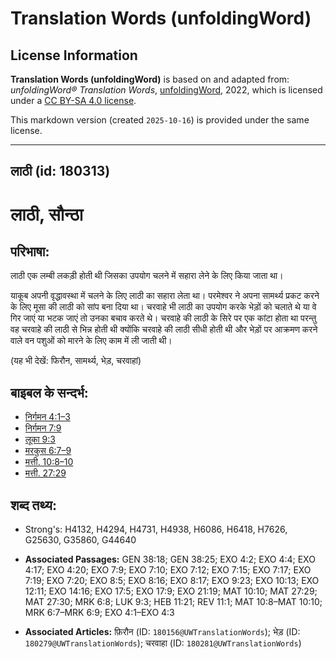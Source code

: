 # Translation Words (unfoldingWord)

## License Information

**Translation Words (unfoldingWord)** is based on and adapted from: _unfoldingWord® Translation Words_, [unfoldingWord](https://unfoldingword.org/utw), 2022, which is licensed under a [CC BY-SA 4.0 license](https://creativecommons.org/licenses/by-sa/4.0/legalcode.en).

This markdown version (created `2025-10-16`) is provided under the same license.



--------------------------------

## लाठी (id: 180313)

लाठी, सौन्ठा
============

परिभाषा:
--------

लाठी एक लम्बी लकड़ी होती थी जिसका उपयोग चलने में सहारा लेने के लिए किया जाता था।

याकूब अपनी वृद्धावस्था में चलने के लिए लाठी का सहारा लेता था। परमेश्वर ने अपना सामर्थ्य प्रकट करने के लिए मूसा की लाठी को सांप बना दिया था। चरवाहे भी लाठी का उपयोग करके भेड़ों को चलाते थे या वे गिर जाएं या भटक जाएं तो उनका बचाव करते थे। चरवाहे की लाठी के सिरे पर एक कांटा होता था परन्तु वह चरवाहे की लाठी से भिन्न होती थी क्योंकि चरवाहे की लाठी सीधी होती थी और भेड़ों पर आक्रमण करने वाले वन पशुओं को मारने के लिए काम में ली जाती थी।

(यह भी देखें: फिरौन, सामर्थ्य, भेड़, चरवाहां)

बाइबल के सन्दर्भ:
-----------------

* [निर्गमन 4:1–3](https://ref.ly/Exod4:1-Exod4:3)
* [निर्गमन 7:9](https://ref.ly/Exod7:9)
* [लूका 9:3](https://ref.ly/Luke9:3)
* [मरकुस 6:7–9](https://ref.ly/Mark6:7-Mark6:9)
* [मत्ती. 10:8–10](https://ref.ly/Matt10:8-Matt10:10)
* [मत्ती. 27:29](https://ref.ly/Matt27:29)

शब्द तथ्य:
----------

* Strong's: H4132, H4294, H4731, H4938, H6086, H6418, H7626, G25630, G35860, G44640

* **Associated Passages:** GEN 38:18; GEN 38:25; EXO 4:2; EXO 4:4; EXO 4:17; EXO 4:20; EXO 7:9; EXO 7:10; EXO 7:12; EXO 7:15; EXO 7:17; EXO 7:19; EXO 7:20; EXO 8:5; EXO 8:16; EXO 8:17; EXO 9:23; EXO 10:13; EXO 12:11; EXO 14:16; EXO 17:5; EXO 17:9; EXO 21:19; MAT 10:10; MAT 27:29; MAT 27:30; MRK 6:8; LUK 9:3; HEB 11:21; REV 11:1; MAT 10:8–MAT 10:10; MRK 6:7–MRK 6:9; EXO 4:1–EXO 4:3
* **Associated Articles:** फ़िरौन (ID: `180156@UWTranslationWords`); भेड़ (ID: `180279@UWTranslationWords`); चरवाहा (ID: `180281@UWTranslationWords`)


